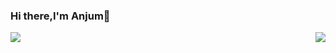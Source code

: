 ### Hi there,I'm Anjum👋

<!--
**itsmohsin/itsmohsin** is a ✨ _special_ ✨ repository because its `README.md` (this file) appears on your GitHub profile.

Here are some ideas to get you started:

- 🔭 I’m currently working on ...
- 🌱 I’m currently learning ...
- 👯 I’m looking to collaborate on ...
- 🤔 I’m looking for help with ...
- 💬 Ask me about ...
- 📫 How to reach me: ...
- 😄 Pronouns: ...
- ⚡ Fun fact: ...
-->

<a href="https://github.com/itsanjum/itsanjum">
  <img align="left" src="https://github-readme-stats.vercel.app/api?username=itsanjum&show_icons=true&theme=radical" />
</a>

<a href="https://github.com/itsanjum/itsanjum">
<img align="right" src="https://github-readme-stats.vercel.app/api/top-langs/?username=itsanjum&theme=radical" />
</a>



